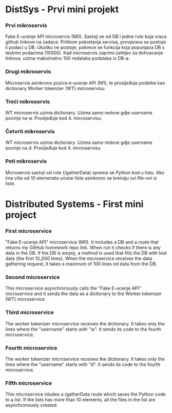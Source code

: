 # DistSys - Prvi mini projekt

### Prvi mikroservis
Fake E-ucenje API microservis (M0). Sastoji se od DB i jedne rute koja vraca github linkove na zadace. Prilikom pokretanja servisa, provjerava se postoje li podaci u DB. Ukoliko ne postoje, pokrece se funkcija koja popunjava DB s testnim podacima (10000). Kad microservis zaprimi zahtjev za dohvacanje linkova, uzima maksimalno 100 redataka podataka iz DB-a.

### Drugi mikroservis
Microservis asinkrono poziva e-ucenje API (M1), te prosljeđuje podatke kao dictionary Worker tokenizer (WT) microservisu.

### Treći mikroservis
WT microservis uzima dictionary. Uzima samo redove gdje username pocinje na w. Prosljeđuje kod 4. microservisu.

### Četvrti mikroservis
WT microservis uzima dictionary. Uzima samo redove gdje username pocinje na d. Prosljeđuje kod 4. microservisu.

### Peti mikroservis
Microservis sastoji od rute (/gatherData) sprema se Python kod u listu. Ako ima više od 10 elemenata unutar liste asinkrono se kreiraju svi file-ovi iz liste.

# Distributed Systems - First mini project

### First microservice
"Fake E-ucenje API" microservice (M0). It includes a DB and a route that returns my GitHub homework repo link. When run it checks if there is any data in the DB. If the DB is empty, a method is used that fills the DB with test data (the first 10_000 lines). When the microservice receives the data gathering request, it takes a maximum of 100 lines od data from the DB.

### Second microservice
This microservice asynchronously calls the "Fake E-ucenje API" microservice and it sends the data as a dictionary to the Worker tokenizer (WT) microservice

### Third microservice
The worker tokenizer microservice receives the dictionary. It takes only the lines where the "username" starts with "w". It sends its code to the fourth microservice.

### Fourth microservice
The worker tokenizer microservice receives the dictionary. It takes only the lines where the "username" starts with "d". It sends its code to the fourth microservice.


### Fifth microservice
This microservice inludes a /gatherData route which saves the Python code to a list. If the lists has more than 10 elements, all the files in the list are asynchronously created.
